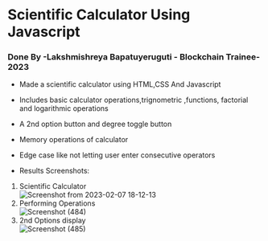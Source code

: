 # Scientific Calculator Using Javascript
### Done By -Lakshmishreya Bapatuyeruguti - Blockchain Trainee-2023

- Made a scientific calculator using HTML,CSS And Javascript
- Includes basic calculator operations,trignometric ,functions, factorial and logarithmic operations
- A 2nd option button and degree toggle button
- Memory operations of calculator
- Edge case like not letting user enter consecutive operators

- Results Screenshots:
1) Scientific Calculator <br>
![Screenshot from 2023-02-07 18-12-13](https://user-images.githubusercontent.com/122250979/217248339-84ea70c0-2686-42cb-83be-b18552ea3bd8.png)
2) Performing Operations <br>
![Screenshot (484)](https://user-images.githubusercontent.com/122250979/217299763-cea80fb3-16cc-4a03-ab38-78a0a072d9df.png)
3) 2nd Options display <br>
![Screenshot (485)](https://user-images.githubusercontent.com/122250979/217300122-38cdcef7-7174-41be-97f8-90f3fdf0a520.png)
